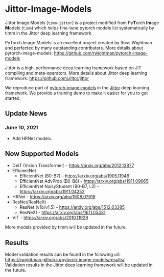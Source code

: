 # Jittor-Image-Models

Jittor Image Models (`timm-jittor`) is a project modified from Py**T**orch **Im**age **M**odels (`timm`) which helps fine-tune pytorch models list systematically by timm in the Jittor deep learning framework. 

PyTorch Image Models is an excellent project created by Ross Wightman and perfected by many outstanding contributors. More details about pytorch-image-models: https://github.com/rwightman/pytorch-image-models  

Jittor is a high-performance deep learning framework based on JIT compiling and meta-operators. More details about Jittor deep learning framework: https://github.com/Jittor/jittor  

We reproduce part of [pytorch-image-models](https://github.com/rwightman/pytorch-image-models) in the [Jittor](https://github.com/Jittor/jittor) deep learning framework. We provide a training demo to make it easier for you to get started.  

## Update News

### June 10, 2021
* Add HRNet models.

## Now Supported Models
* DeiT (Vision Transformer) - https://arxiv.org/abs/2012.12877
* EfficientNet
    * EfficientNet (B0-B7) - https://arxiv.org/abs/1905.11946
    * EfficientNet AdvProp (B0-B8) - https://arxiv.org/abs/1911.09665
    * EfficientNet NoisyStudent (B0-B7, L2) - https://arxiv.org/abs/1911.04252
* HRNet - https://arxiv.org/abs/1908.07919
* ResNet/ResNeXt
    * ResNet (v1b/v1.5) - https://arxiv.org/abs/1512.03385
    * ResNeXt - https://arxiv.org/abs/1611.05431
* ViT - https://arxiv.org/abs/2010.11929

More models provided by timm will be updated in the future.

## Results
Model validation results can be found in the following url: https://rwightman.github.io/pytorch-image-models/results/  
Validation results in the Jittor deep learning framework will be updated in the future.
